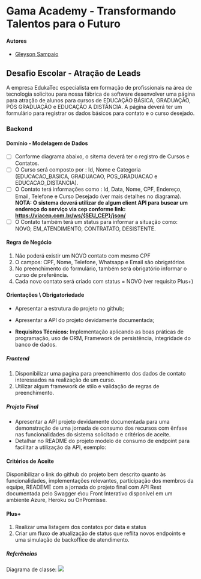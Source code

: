 # Gama Academy - Transformando Talentos para o Futuro

#### Autores
- [Gleyson Sampaio](https://github.com/gleyson-gama)

## Desafio Escolar - Atração de Leads
A empresa EdukaTec especialista em formação de profissionais na área de tecnologia solicitou para nossa fábrica de software desenvolver uma página para atração de alunos para cursos de EDUCAÇÃO BÁSICA, GRADUAÇÃO, PÓS GRADUAÇÃO e EDUCAÇÃO A DISTÂNCIA. A página deverá ter um formulário para registrar os dados básicos para contato e o curso desejado.


### Backend

#### Domínio - Modelagem de Dados

- [ ] Conforme diagrama abaixo, o sitema deverá ter o registro de Cursos e Contatos.
- [ ] O Curso será composto por : Id, Nome e Categoria (EDUCACAO_BASICA, GRADUACAO, POS_GRADUACAO e EDUCACAO_DISTANCIA).
- [ ] O Contato terá informações como : Id, Data, Nome, CPF, Endereço, Email, Telefone e Curso Desejado (ver mais detalhes no diagrama).
**NOTA: O sistema deverá utilizar de algum client API para buscar um endereço do serviço via cep conforme link: https://viacep.com.br/ws/{SEU_CEP}/json/** 
- [ ] O Contato também terá um status para informar a situação como: NOVO, EM_ATENDIMENTO, CONTRATATO, DESISTENTE.

#### Regra de Negócio

1. Não poderá existir um NOVO contato com mesmo CPF
1. O campos: CPF, Nome, Telefone, Whatsapp e Email são obrigatórios 
1. No preenchimento do formulário, também será obrigatório informar o curso de preferência.
2. Cada novo contato será criado com status = NOVO (ver requisito Plus+)



#### Orientações \ Obrigatoriedade
- Apresentar a estrutura do projeto no github;
- Apresentar a API do projeto devidamente documentada;

- **Requisitos Técnicos:** Implementação aplicando as boas práticas de programação, uso de ORM, Framework de persistência, integridade do banco de dados. 


##### Frontend

1. Disponibilizar uma pagina para preenchimento dos dados de contato interessados na realização de um curso.
2. Utilizar algum framework de stilo e validação de regras de preenchimento.


##### Projeto Final
- Apresentar a API projeto  devidamente documentada para uma demonstração de uma jornada de consumo dos recursos com ênfase nas funcionalidades do sistema solicitado e critérios de aceite.
- Detalhar no README do projeto modelo de consumo de endpoint para facilitar a utilização da API, exemplo:


#### Critérios de Aceite
Disponibilizar o link do github do projeto bem descrito quanto às funcionalidades, implementações relevantes, participação dos membros da equipe, READEME com a jornada do projeto final com API Rest documentada pelo Swagger e\ou Front Interativo disponível em um ambiente Azure, Heroku ou OnPromisse.

#### Plus+
1. Realizar uma listagem dos contatos por data e status
2. Criar um fluxo de atualização de status que reflita novos endpoints e uma simulação de backoffice de atendimento. 


##### Referências

Diagrama de classe: 
![](https://github.com/educacao-gama/desafios-gama/blob/main/escolar/leads/diagrama.PNG)

